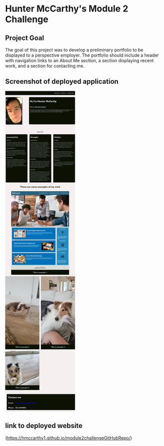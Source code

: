 # Hunter McCarthy's Module 2 Challenge

## Project Goal

The goal of this project was to develop a preliminary portfolio to be displayed to a perspective employer. The portfolio should include a header with navigation links to an About Me section, a section displaying recent work, and a section for contacting me. 


## Screenshot of deployed application

![asdfasdf](assets/sss.jpeg)

## link to deployed website

(https://hmccarthy1.github.io/module2challengeGitHubRepo/)